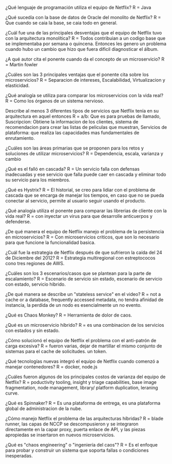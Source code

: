 ¿Qué lenguaje de programación utiliza el equipo de Netflix?
    R = Java

¿Qué sucedía con la base de datos de Oracle del monolito de Netflix?
    R = Que cuando se caia la base, se caia todo en general.

¿Cuál fue una de las principales desventajas que el equipo de Netflix tuvo con la arquitectura monolítica?
    R = Todos contribuian a un codigo base que se implementaba por semana o quincena. Entonces les genero un problema cuando hubo un cambio que hizo que fuera dificil diagnosticar el álbum.

¿A qué autor cita el ponente cuando da el concepto de un microservicio?
    R = Martin fowler

¿Cuáles son las 3 principales ventajas que el ponente cita sobre los microservicios?
    R = Separacion de intereses, Escalabilidad, Virtualizacion y elasticidad.

¿Qué analogía se utiliza para comparar los microservicios con la vida real?
    R = Como los órganos de un sistema nervioso.

Describe al menos 3 diferentes tipos de servicios que Netflix tenía en su arquitectura en aquel entonces
    R = a/b: Que es para pruebas de llamado, Suscripcion: Obtiene la informacion de los clientes, sistema de recomendacion para crear las listas de peliculas que muestran, Servicios de plataforma: que realiza las capacidades mas fundamentales de enrutamiento.

¿Cuáles son las áreas primarias que se proponen para los retos y soluciones de utilizar microservicios?
    R = Dependencia, escala, varianza y cambio

¿Qué es el falló en cascada?
    R = Un servicio falla con defensas inadecuadas y ese servicio que falla puede caer en cascada y eliminar todo su servicio para los miembros. 

¿Qué es Hystrix?
    R = El historial, se creo para lidiar con el problema de cascada que se encarga de manejar los tiempos, en caso que no se pueda conectar al servicio, permite al usuario seguir usando el producto.

¿Qué analogía utiliza el ponente para comparar las librerias de cliente con la vida real?
    R = con inyectar un virus para que desarrolle anticuerpos y defenderse.

¿De qué manera el equipo de Netflix manejo el problema de la persistencia en microservicios?
    R = Con microservicios criticos, que son lo necesario para que funcione la funcionalidad basica.

¿Cuál fue la estrategia de Netflix después de que sufrieron la caída del 24 de Diciembre del 2012?
    R = Estrategia multiregional con estreptococos cono tres regiones de AWS.

¿Cuáles son los 3 escenarios/casos que se plantean para la parte de escalamiento?
    R = Escenario de servicio sin estado, escenario de servicio con estado, servicio hibrido.

¿De qué manera se describe un "stateless service" en el video?
    R = not a cache or a database, frequently accessed metadata, no tendra afinidad de instancia, la perdida de un nodo es esencialmente un no evento.

¿Qué es Chaos Monkey?
    R = Herramienta de dolor de caos.

¿Qué es un microservicio híbrido?
    R =  es una combinacion de los servicios con estados y sin estado. 

¿Cómo solucionó el equipo de Netflix el problema con el anti-patrón de carga excesiva?
    R = fueron varias, dejar de martillar el mismo conjunto de sistemas para el cache de solicitudes. un token.

¿Qué tecnologías nuevas integró el equipo de Netflix cuando comenzó a manejar contenedores?
    R = docker, node.js

¿Cuáles fueron algunos de los principales costos de varianza del equipo de Netflix?
    R = poductivity tooling, insight y triage capabilities, base image fragmentation, node management, library/ platform duplication, leraning curve.

¿Qué es Spinnaker?
    R = Es una plataforma de entrega, es una plataforma global de administracion de la nube.

¿Cómo manejo Netflix el problema de las arquitecturas híbridas?
    R = blade runner, las capas de NCCP se descompusieron y se integraron directamente en la capar proxy, puerta enlace de API, y las piezas apropiedas se insertaron en nuevos microservicios.

¿Qué es "chaos engineering" o "ingeniería del caos"?
    R = Es el enfoque para probar y construir un sistema que soporta fallas o condiciones inesperadas.